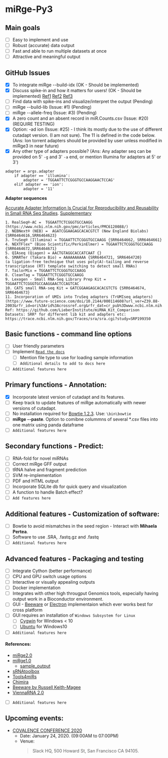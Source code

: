 # miRge-Py3

## Main goals
- [ ] Easy to implement and use
- [ ] Robust (accurate) data output
- [ ] Fast and able to run multiple datasets at once
- [ ] Attractive and meaningful output

## GitHub Issues 
- [x] To integrate miRge --build-idx (OK - Should be implemented)
- [x] Discuss spike-in and how it matters for users! (OK - Should be implemented)
[Ref1](https://www.ncbi.nlm.nih.gov/pmc/articles/PMC5100345/)
[Ref2](https://www.ncbi.nlm.nih.gov/pubmed/25870415?dopt=Abstract)
[Ref3](https://www.nature.com/articles/s41598-017-06174-3)
- [ ] Find data with spike-ins and visualize/interpret the output (Pending)
- [ ] miRge --build-lib (Issue: #1) (Pending)
- [ ] miRge --allele-freq (Issue: #3) (Pending)
- [x] A zero count and an absent record in miR.Counts.csv (Issue: #20) (REQUIRE TESTING)
- [x] Option: -ad ion (Issue: #25) - I think its mostly due to the use of different cutadapt version. (I am not sure).  The 11 is defined in the code below. (Ans: Ion torrent adapters should be provided by user unless modified in miRge3 in near future)
- [x] Any other type of adapters possible? (Ans: Any adapter seq can be provided on 5' `-g` and 3' `-a` end, or mention Illumina for adapters at 5' or 3')
```
adapter = args.adapter
	if adapter == 'illumina':
		adapter = 'TGGAATTCTCGGGTGCCAAGGAACTCCAG'
	elif adapter == 'ion':
		adapter = '11'
``` 
**Adapter sequences**

[Accurate Adapter Information Is Crucial for Reproducibility and Reusability in Small RNA Seq Studies](https://www.mdpi.com/2311-553X/5/4/49).
[Supplementary](https://www.mdpi.com/2311-553X/5/4/49/s1)
```
1. RealSeq®-AC =  TGGAATTCTCGGGTGCCAAGG (https://www.ncbi.nlm.nih.gov/pmc/articles/PMC6120088/)
2. NEBNext® (NEB) =  AGATCGGAAGAGCACACGTCT (New England Biolabs) {SRR6464616,SRR6464623}
3. TruSeq® (Illumina) = TGGAATTCTCGGGTGCCAAGG {SRR6464662, SRR6464661}
4. NEXTFlex™ (Bioo Scientific/PerkinElmer) = TGGAATTCTCGGGTGCCAAGG {SRR6464672,SRR6464671}
5. QIAseq (Qiagen) = AACTGTAGGCACCATCAAT {}
6. SMARTer (Takara Bio) = AAAAAAAAAA {SRR6464721, SRR6464720}
(a ligation-free technique that uses poly(A)-tailing and reverse transcriptase (RT) template switching to detect small RNAs)
7. TailorMix = TGGAATTCTCGGGTGCCAAGG
8. CleanTag = TGGAATTCTCGGGTGCCAAGG
9. Lexogen - Small RNA-Seq Library Prep Kit = TGGAATTCTCGGGTGCCAAGGAACTCCAGTCAC
10. CATS small RNA-seq Kit = GATCGGAAGAGCACACGTCTG {SRR6464674, SRR6464673}
11. Incorporation of UMIs into TruSeq adapters (TrUMIseq adapters) 
(https://www.future-science.com/doi/10.2144/000114608?url_ver=Z39.88-2003&rfr_id=ori%3Arid%3Acrossref.org&rfr_dat=cr_pub%3Dwww.ncbi.nlm.nih.gov&)
Ref: https://github.com/LieberInstitute/miRNA_Kit_Comparison
Datasets: SRR* for different lib kit and adapters etc: https://trace.ncbi.nlm.nih.gov/Traces/sra/sra.cgi?study=SRP199350
```

## Basic functions - command line options
- [ ] User friendly parameters 
- [ ] Implement [`Read the docs`](https://readthedocs.org/)
  - [ ] Mention file type to use for loading sample information 
  - [ ] `Additional details to add to docs here`
- [ ] `Additional features here`

## Primary functions - Annotation:
- [x] Incorporate latest version of cutadapt and its features. 
- [ ] Keep track to update features of miRge automatically with newer versions of cutadapt.
- [ ] No installation required for [Bowtie 1.2.3](https://sourceforge.net/projects/bowtie-bio/files/bowtie/1.2.3/). Use: `\bin\bowtie`
- [ ] **miRge --paste**. Option to comibne colummns of several \*.csv files into one matrix using panda dataframe 
- [ ] `Additional features here`

## Secondary functions - Predict:
- [ ] RNA-fold for novel miRNAs
- [ ] Correct miRge GFF output
- [ ] tRNA halve and fragment prediction
- [ ] SVM re-implementation 
- [ ] PDF and HTML output
- [ ] Incorporate SQLite db for quick query and visualization
- [ ] A function to handle Batch effect? 
- [ ] `Add features here`

## Additional features - Customization of software:
- [ ] Bowtie to avoid mismatches in the seed region - Interact with **Mihaela Pertea**. 
- [ ] Software to use .SRA, .fastq.gz and .fastq
- [ ] `Additional features here`

## Advanced features - Packaging and testing
- [ ] Integrate Cython (better performance) 
- [ ] CPU and GPU switch usage options 
- [ ] Interactive or visually appealing outputs 
- [ ] Docker implementation 
- [ ] Integrates with other high througput Genomics tools, especially having output work in a Bioconductor environment.
- [ ] GUI - [Beeware](https://beeware.org/project/using/desktop-app/) or [Electron](https://electronjs.org/) implementaion which ever works best for cross platform
- [ ] GUI requires an installation of `Windows Subsystem for Linux`
  - [ ] [Cygwin](https://www.cygwin.com/) for Windows < 10
  - [ ] [Ubuntu](https://docs.microsoft.com/en-us/windows/wsl/install-win10) for Windows10
- [ ] `Additional features here`

#### References: 
- [miRge2.0](https://github.com/mhalushka/miRge)
- [miRge1.0](https://github.com/mhalushka/miRge-1) 
  - [sample_output](https://baraslab.github.io/miRge/miRge/miRge.exampleOutput/report.html)
- [sRNAtoolbox](https://bioinfo5.ugr.es/srnatoolbox/srnabench/)
- [Tools4miRs](https://tools4mirs.org/software/isomirs_identification/)
- [Chimira](http://wwwdev.ebi.ac.uk/enright-dev/chimira/index.php)
- [Beeware by Russell Keith-Magee](https://www.youtube.com/watch?v=qaPzlIJ57dk) 
- [ViennaRNA 2.0](https://github.com/ViennaRNA/ViennaRNA)
- [ ] `Additional features here`

## Upcoming events:
- [COVALENCE CONFERENCE 2020](https://www.covalenceconf.com/)
  - Date: January 24, 2020. (09:00AM to 07:00PM)
  - Venue:
    > Slack HQ, 
    > 500 Howard St,
    > San Francisco CA 94105.
